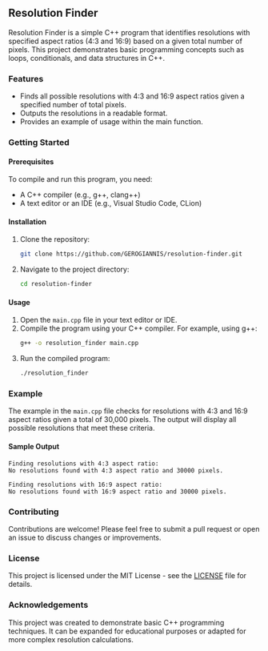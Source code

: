 ## Resolution Finder

Resolution Finder is a simple C++ program that identifies resolutions with specified aspect ratios (4:3 and 16:9) based on a given total number of pixels. This project demonstrates basic programming concepts such as loops, conditionals, and data structures in C++.

### Features

- Finds all possible resolutions with 4:3 and 16:9 aspect ratios given a specified number of total pixels.
- Outputs the resolutions in a readable format.
- Provides an example of usage within the main function.

### Getting Started

#### Prerequisites

To compile and run this program, you need:

- A C++ compiler (e.g., g++, clang++)
- A text editor or an IDE (e.g., Visual Studio Code, CLion)

#### Installation

1. Clone the repository:
    ```bash
    git clone https://github.com/GEROGIANNIS/resolution-finder.git
    ```
2. Navigate to the project directory:
    ```bash
    cd resolution-finder
    ```

#### Usage

1. Open the `main.cpp` file in your text editor or IDE.
2. Compile the program using your C++ compiler. For example, using g++:
    ```bash
    g++ -o resolution_finder main.cpp
    ```
3. Run the compiled program:
    ```bash
    ./resolution_finder
    ```

### Example

The example in the `main.cpp` file checks for resolutions with 4:3 and 16:9 aspect ratios given a total of 30,000 pixels. The output will display all possible resolutions that meet these criteria.

#### Sample Output

```
Finding resolutions with 4:3 aspect ratio:
No resolutions found with 4:3 aspect ratio and 30000 pixels.

Finding resolutions with 16:9 aspect ratio:
No resolutions found with 16:9 aspect ratio and 30000 pixels.
```

### Contributing

Contributions are welcome! Please feel free to submit a pull request or open an issue to discuss changes or improvements.

### License

This project is licensed under the MIT License - see the [LICENSE](LICENSE) file for details.

### Acknowledgements

This project was created to demonstrate basic C++ programming techniques. It can be expanded for educational purposes or adapted for more complex resolution calculations.
